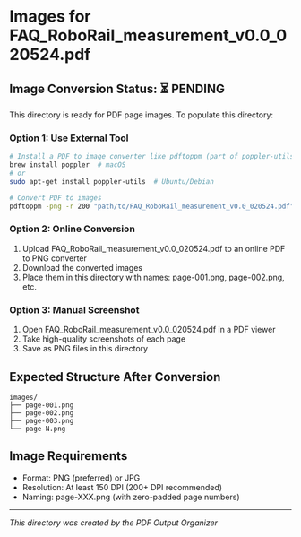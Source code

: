 # Images for FAQ_RoboRail_measurement_v0.0_020524.pdf

## Image Conversion Status: ⏳ PENDING

This directory is ready for PDF page images. To populate this directory:

### Option 1: Use External Tool
```bash
# Install a PDF to image converter like pdftoppm (part of poppler-utils)
brew install poppler  # macOS
# or
sudo apt-get install poppler-utils  # Ubuntu/Debian

# Convert PDF to images
pdftoppm -png -r 200 "path/to/FAQ_RoboRail_measurement_v0.0_020524.pdf" images/page
```

### Option 2: Online Conversion
1. Upload FAQ_RoboRail_measurement_v0.0_020524.pdf to an online PDF to PNG converter
2. Download the converted images
3. Place them in this directory with names: page-001.png, page-002.png, etc.

### Option 3: Manual Screenshot
1. Open FAQ_RoboRail_measurement_v0.0_020524.pdf in a PDF viewer
2. Take high-quality screenshots of each page
3. Save as PNG files in this directory

## Expected Structure After Conversion
```
images/
├── page-001.png
├── page-002.png
├── page-003.png
└── page-N.png
```

## Image Requirements
- Format: PNG (preferred) or JPG
- Resolution: At least 150 DPI (200+ DPI recommended)
- Naming: page-XXX.png (with zero-padded page numbers)

---
*This directory was created by the PDF Output Organizer*
